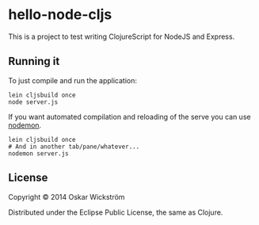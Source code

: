 # hello-node-cljs

This is a project to test writing ClojureScript for NodeJS and Express.

## Running it

To just compile and run the application:

    lein cljsbuild once
    node server.js

If you want automated compilation and reloading of the serve you can
use [nodemon](https://github.com/remy/nodemon).

    lein cljsbuild once
    # And in another tab/pane/whatever...
    nodemon server.js

## License

Copyright © 2014 Oskar Wickström

Distributed under the Eclipse Public License, the same as Clojure.
